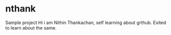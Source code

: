 # nthank
Sample project
Hi i am Nithin Thankachan, self learning about grthub. Exited to learn about the same.
